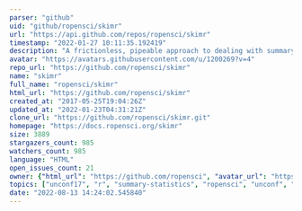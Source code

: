 ```yaml
---
parser: "github"
uid: "github/ropensci/skimr"
url: "https://api.github.com/repos/ropensci/skimr"
timestamp: "2022-01-27 10:11:35.192419"
description: "A frictionless, pipeable approach to dealing with summary statistics"
avatar: "https://avatars.githubusercontent.com/u/1200269?v=4"
repo_url: "https://github.com/ropensci/skimr"
name: "skimr"
full_name: "ropensci/skimr"
html_url: "https://github.com/ropensci/skimr"
created_at: "2017-05-25T19:04:26Z"
updated_at: "2022-01-23T04:31:21Z"
clone_url: "https://github.com/ropensci/skimr.git"
homepage: "https://docs.ropensci.org/skimr"
size: 3889
stargazers_count: 985
watchers_count: 985
language: "HTML"
open_issues_count: 21
owner: {"html_url": "https://github.com/ropensci", "avatar_url": "https://avatars.githubusercontent.com/u/1200269?v=4", "login": "ropensci", "type": "Organization"}
topics: ["unconf17", "r", "summary-statistics", "ropensci", "unconf", "r-package", "rstats", "peer-reviewed", "scalereprod"]
date: "2022-08-13 14:24:02.545840"
---
```


